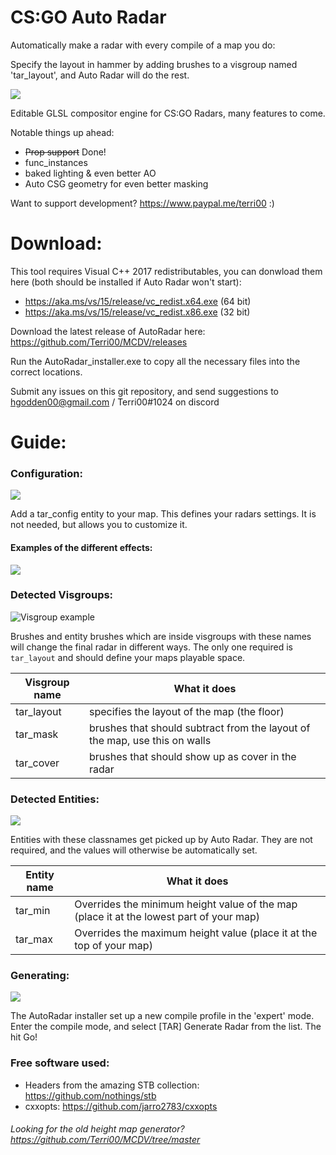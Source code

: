 # CS:GO Auto Radar
Automatically make a radar with every compile of a map you do:

Specify the layout in hammer by adding brushes to a visgroup named 'tar_layout', and Auto Radar will do the rest.

![](https://i.imgur.com/thAfDqx.png)

Editable GLSL compositor engine for CS:GO Radars, many features to come.

Notable things up ahead:
- ~~Prop support~~ Done!
- func_instances
- baked lighting & even better AO
- Auto CSG geometry for even better masking

Want to support development? https://www.paypal.me/terri00 :)

# Download:
This tool requires Visual C++ 2017 redistributables, you can donwload them here (both should be installed if Auto Radar won't start):

- https://aka.ms/vs/15/release/vc_redist.x64.exe (64 bit)
- https://aka.ms/vs/15/release/vc_redist.x86.exe (32 bit)

Download the latest release of AutoRadar here: https://github.com/Terri00/MCDV/releases

Run the AutoRadar_installer.exe to copy all the necessary files into the correct locations.

Submit any issues on this git repository, and send suggestions to hgodden00@gmail.com / Terri00#1024 on discord

# Guide:

### Configuration: 
![](https://i.imgur.com/w2M0Ap9.png)

Add a tar_config entity to your map. This defines your radars settings. It is not needed, but allows you to customize it.

#### Examples of the different effects:
![](https://i.imgur.com/tE72qG2.png)

### Detected Visgroups:
![Visgroup example](https://i.imgur.com/fXozJkj.png)

Brushes and entity brushes which are inside visgroups with these names will change the final radar in different ways. The only one required is `tar_layout` and should define your maps playable space.

| Visgroup name | What it does                                            |
|---------------|---------------------------------------------------------|
| tar_layout   | specifies the layout of the map (the floor)             |
| tar_mask | brushes that should subtract from the layout of the map, use this on walls |
| tar_cover    | brushes that should show up as cover in the radar    |

### Detected Entities:
![](https://i.imgur.com/PyPuPh5.png)

Entities with these classnames get picked up by Auto Radar. They are not required, and the values will otherwise be automatically set.

| Entity name     | What it does                                  |
|-----------------|-----------------------------------------------|
| tar_min | Overrides the minimum height value of the map (place it at the lowest part of your map) |
| tar_max | Overrides the maximum height value (place it at the top of your map) |

### Generating:
![](https://i.imgur.com/Y1l9eDC.png)

The AutoRadar installer set up a new compile profile in the 'expert' mode. Enter the compile mode, and select [TAR] Generate Radar from the list. The hit Go!

### Free software used:
- Headers from the amazing STB collection: https://github.com/nothings/stb
- cxxopts: https://github.com/jarro2783/cxxopts

###### Looking for the old height map generator? https://github.com/Terri00/MCDV/tree/master
